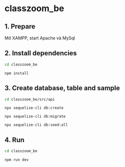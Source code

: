 # classzoom_be
## 1. Prepare
Mở XAMPP, start Apache và MySql
## 2. Install dependencies
```bash
cd classzoom_be
```
```
npm install
```
## 3. Create database, table and sample
```bash
cd classzoom_be/src/api
```
```
npx sequelize-cli db:create
```
```
npx sequelize-cli db:migrate
```
```
npx sequelize-cli db:seed:all
```
## 4. Run
```bash
cd classzoom_be
```
```
npm run dev
```
